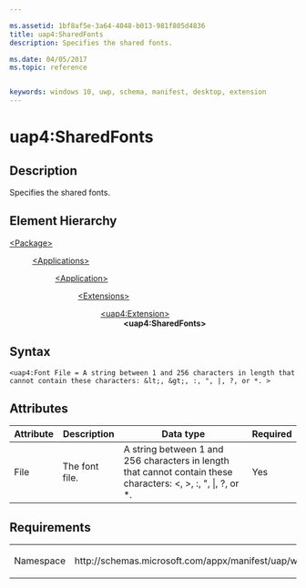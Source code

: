 ```yaml
---

ms.assetid: 1bf8af5e-3a64-4048-b013-981f805d4836
title: uap4:SharedFonts
description: Specifies the shared fonts.

ms.date: 04/05/2017
ms.topic: reference


keywords: windows 10, uwp, schema, manifest, desktop, extension 
---
```


# uap4:SharedFonts

## Description
Specifies the shared fonts.

## Element Hierarchy
<dl>
<dt><a href="element-package.md">&lt;Package&gt;</a></dt>
<dd>
<dl>
<dt><a href="element-applications.md">&lt;Applications&gt;</a></dt>
<dd>
<dl>
<dt><a href="element-application.md">&lt;Application&gt;</a></dt>
<dd>
<dl>
<dt><a href="element-1-extensions.md">&lt;Extensions&gt;</a></dt>
<dd>
<dl>
<dt><a href="element-uap4-extension.md">&lt;uap4:Extension&gt;</a></dt>
<dd><b>&lt;uap4:SharedFonts&gt;</b></dd>
</dl>
</dd>
</dl>
</dd>
</dl>
</dd>
</dl>
</dd>
</dl>

## Syntax
```syntax
<uap4:Font File = A string between 1 and 256 characters in length that cannot contain these characters: &lt;, &gt;, :, ", |, ?, or *. >
```

## Attributes
| Attribute | Description | Data type | Required |
|-----------|-------------|-----------|----------|
| File | The font file. | A string between 1 and 256 characters in length that cannot contain these characters: &lt;, &gt;, :, ", &#124;, ?, or *. | Yes |

## Requirements

<table>
<colgroup>
<col width="50%" />
<col width="50%" />
</colgroup>
<tbody>
<tr class="odd">
<td><p>Namespace</p></td>
<td><p>http://schemas.microsoft.com/appx/manifest/uap/windows10/4</p></td>
</tr>
</tbody>
</table>